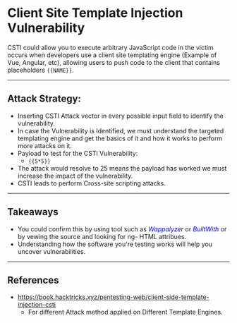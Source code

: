 # Client Site Template Injection Vulnerability

CSTI could allow you to execute arbitrary JavaScript code in the victim occurs when developers use a client site templating engine (Example of Vue, Angular, etc), allowing users to push code to the client that contains placeholders ```{{NAME}}```.

***

## Attack Strategy: 

- Inserting CSTI Attack vector in every possible input field to identify the vulnerability.
- In case the Vulnerability is Identified, we must understand the targeted templating engine and get the basics of it and how it works to perform more attacks on it.
- Payload to test for the CSTI Vulnerability:
	- ```{{5*5}}```
- The attack would resolve to 25 means the payload has worked we must increase the impact of the vulnerability.
- CSTI leads to perform Cross-site scripting attacks.

***

## Takeaways

- You could confirm this by using tool such as <span style="color:blue"> *Wappalyzer*</span> or <span style="color:blue"> *BuiltWith*</span> or by vewing the source and looking for ng- HTML attribues.
- Understanding how the software you're testing works will help you uncover vulnerabilities.

***

## References
- https://book.hacktricks.xyz/pentesting-web/client-side-template-injection-csti
	- For different Attack method applied on Different Template Engines.